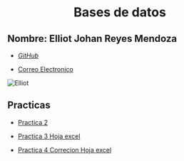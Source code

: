 <h1><center> Bases de datos</center>

<h2> Nombre: Elliot Johan Reyes Mendoza</h2>

- [_GitHub_](https://github.com/atraxxdev)

- [Correo Electronico](gametraxworks@gmail.com)



![Elliot](https://static-cdn.jtvnw.net/jtv_user_pictures/fa148e5a-87b6-4eeb-a224-ea5495d5bb65-profile_image-300x300.png)

<h2> Practicas </h2>

- [Practica 2](/Base_de_datos.md)

- [Practica 3 Hoja excel](https://docs.google.com/spreadsheets/d/1dmmWpL0NJMgGo6WfU0001wCs7QnD9WK1OViWd9LwEGA/edit?usp=sharing)

- [Practica 4 Correcion Hoja excel](https://docs.google.com/spreadsheets/d/1dmmWpL0NJMgGo6WfU0001wCs7QnD9WK1OViWd9LwEGA/edit#gid=0)

